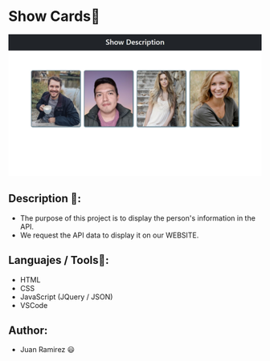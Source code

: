 # Show Cards🚀
![Page main of the project](images/mainProject.jpeg)
## Description 📝:
- The purpose of this project is to display the person's information in the API.
- We request the API data to display it on our WEBSITE.

## Languajes / Tools📌:
- HTML
- CSS
- JavaScript (JQuery / JSON)
- VSCode
## Author:
- Juan Ramirez 😃
